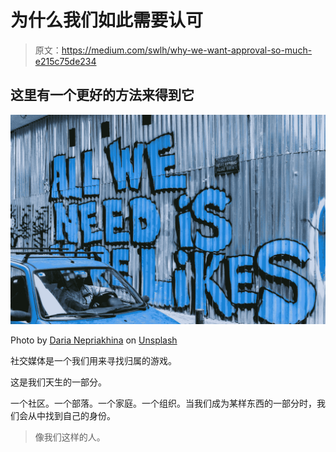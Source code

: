 # 为什么我们如此需要认可

> 原文：<https://medium.com/swlh/why-we-want-approval-so-much-e215c75de234>

## 这里有一个更好的方法来得到它

![](img/ce72508513461ea93e6b10164a7941ea.png)

Photo by [Daria Nepriakhina](https://unsplash.com/@epicantus?utm_source=unsplash&utm_medium=referral&utm_content=creditCopyText) on [Unsplash](https://unsplash.com/search/photos/likes?utm_source=unsplash&utm_medium=referral&utm_content=creditCopyText)

社交媒体是一个我们用来寻找归属的游戏。

这是我们天生的一部分。

一个社区。一个部落。一个家庭。一个组织。当我们成为某样东西的一部分时，我们会从中找到自己的身份。

> 像我们这样的人。